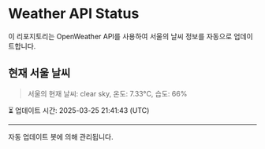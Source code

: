 
# Weather API Status

이 리포지토리는 OpenWeather API를 사용하여 서울의 날씨 정보를 자동으로 업데이트합니다.

## 현재 서울 날씨
> 서울의 현재 날씨: clear sky, 온도: 7.33°C, 습도: 66%

⏳ 업데이트 시간: 2025-03-25 21:41:43 (UTC)

---
자동 업데이트 봇에 의해 관리됩니다.
